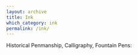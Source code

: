 ```yaml
---
layout: archive
title: Ink
which_category: ink
permalink: /ink/
---
```

Historical Penmanship, Calligraphy, Fountain Pens: